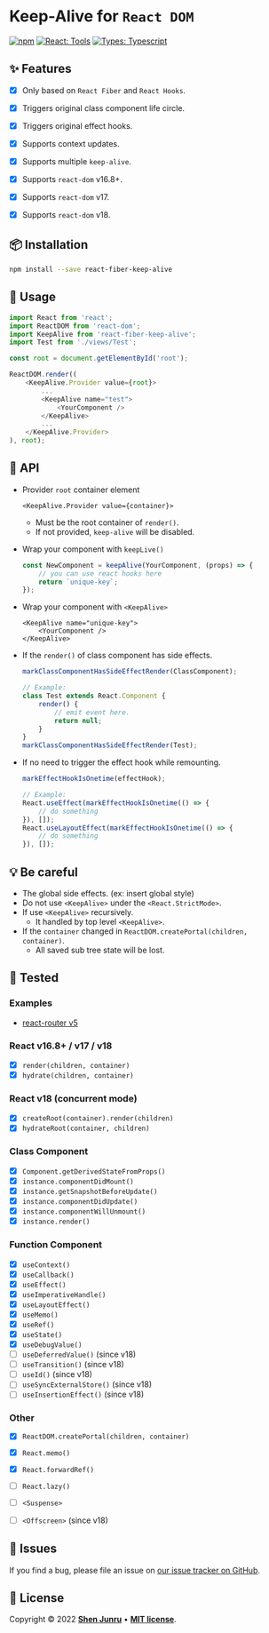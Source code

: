 # Keep-Alive for `React DOM`

[![npm](https://img.shields.io/npm/v/react-fiber-keep-alive.svg?style=flat-square)](http://npm.im/react-fiber-keep-alive)
[![React: Tools](https://img.shields.io/badge/React-Tools-26C9FF?style=flat-square&logo=react)](http://npm.im/react-fiber-keep-alive)
[![Types: Typescript](https://img.shields.io/badge/Types-Typescript-red?style=flat-square&logo=typescript)](https://www.typescriptlang.org/)


## ✨ Features
- [x] Only based on `React Fiber` and `React Hooks`.
- [x] Triggers original class component life circle.
- [x] Triggers original effect hooks.
- [x] Supports context updates.
- [x] Supports multiple `keep-alive`.
- [x] Supports `react-dom` v16.8+.
- [x] Supports `react-dom` v17.
- [x] Supports `react-dom` v18.


## 📦 Installation

```bash
npm install --save react-fiber-keep-alive
```


## 🔨 Usage

```JavaScript
import React from 'react';
import ReactDOM from 'react-dom';
import KeepAlive from 'react-fiber-keep-alive';
import Test from './views/Test';

const root = document.getElementById('root');

ReactDOM.render((
    <KeepAlive.Provider value={root}>
        ...
        <KeepAlive name="test">
            <YourComponent />
        </KeepAlive>
        ...
    </KeepAlive.Provider>
), root);
```

## 📝 API

- Provider `root` container element
    ```JSX
    <KeepAlive.Provider value={container}>
    ```
  - Must be the root container of `render()`.
  - If not provided, `keep-alive` will be disabled.

- Wrap your component with `keepLive()`
    ```JavaScript
    const NewComponent = keepAlive(YourComponent, (props) => {
        // you can use react hooks here
        return `unique-key`;
    });
    ```

- Wrap your component with `<KeepAlive>`
    ```JSX
    <KeepAlive name="unique-key">
        <YourComponent />
    </KeepAlive>
    ```

- If the `render()` of class component has side effects.
    ```JavaScript
    markClassComponentHasSideEffectRender(ClassComponent);

    // Example:
    class Test extends React.Component {
        render() {
            // emit event here.
            return null;
        }
    }
    markClassComponentHasSideEffectRender(Test);
    ```

- If no need to trigger the effect hook while remounting.
    ```JavaScript
    markEffectHookIsOnetime(effectHook);

    // Example:
    React.useEffect(markEffectHookIsOnetime(() => {
        // do something
    }), []);
    React.useLayoutEffect(markEffectHookIsOnetime(() => {
        // do something
    }), []);
    ```


## 💡 Be careful

- The global side effects. (ex: insert global style)
- Do not use `<KeepAlive>` under the `<React.StrictMode>`.
- If use `<KeepAlive>` recursively.
  - It handled by top level `<KeepAlive>`.
- If the `container` changed in `ReactDOM.createPortal(children, container)`.
  - All saved sub tree state will be lost.


## 🏁 Tested

### Examples
- [react-router v5](https://codesandbox.io/s/keep-alive-react-router-example-hfbbi7)

### React v16.8+ / v17 / v18
- [x] `render(children, container)`
- [x] `hydrate(children, container)`

### React v18 (concurrent mode)
- [x] `createRoot(container).render(children)`
- [x] `hydrateRoot(container, children)`

### Class Component
- [x] `Component.getDerivedStateFromProps()`
- [x] `instance.componentDidMount()`
- [x] `instance.getSnapshotBeforeUpdate()`
- [x] `instance.componentDidUpdate()`
- [x] `instance.componentWillUnmount()`
- [x] `instance.render()`

### Function Component
- [x] `useContext()`
- [x] `useCallback()`
- [x] `useEffect()`
- [x] `useImperativeHandle()`
- [x] `useLayoutEffect()`
- [x] `useMemo()`
- [x] `useRef()`
- [x] `useState()`
- [x] `useDebugValue()`
- [ ] `useDeferredValue()` (since v18)
- [ ] `useTransition()` (since v18)
- [ ] `useId()` (since v18)
- [ ] `useSyncExternalStore()` (since v18)
- [ ] `useInsertionEffect()` (since v18)

### Other
- [x] `ReactDOM.createPortal(children, container)`
- [x] `React.memo()`
- [x] `React.forwardRef()`
- [ ] `React.lazy()`
- [ ] `<Suspense>`
- [ ] `<Offscreen>` (since v18)


## 🐛 Issues

If you find a bug, please file an issue on [our issue tracker on GitHub](https://github.com/shenjunru/react-fiber-keep-alive/issues).


## 📄 License

Copyright © 2022 [**Shen Junru**](https://github.com/shenjunru) • [**MIT license**](LICENSE).
